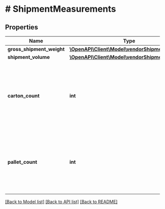 # # ShipmentMeasurements

## Properties

Name | Type | Description | Notes
------------ | ------------- | ------------- | -------------
**gross_shipment_weight** | [**\OpenAPI\Client\Model\vendorShipments\Weight**](Weight.md) |  | [optional]
**shipment_volume** | [**\OpenAPI\Client\Model\vendorShipments\Volume**](Volume.md) |  | [optional]
**carton_count** | **int** | Number of cartons present in the shipment. Provide the cartonCount only for non-palletized shipments. | [optional]
**pallet_count** | **int** | Number of pallets present in the shipment. Provide the palletCount only for palletized shipments. | [optional]

[[Back to Model list]](../../README.md#models) [[Back to API list]](../../README.md#endpoints) [[Back to README]](../../README.md)
